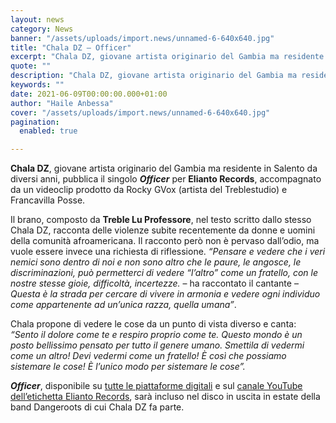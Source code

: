 ```yaml
---
layout: news
category: News
banner: "/assets/uploads/import.news/unnamed-6-640x640.jpg"
title: "Chala DZ – Officer"
excerpt: "Chala DZ, giovane artista originario del Gambia ma residente in Salento da diversi anni, pubblica il singolo Officer per Elianto Records, accompagnato da un videoclip prodotto da Rocky GVox (artista del Treblestudio) e Francavilla Posse. Il brano, composto da Treble Lu Professore, nel testo scritto dallo stesso Chala DZ, racconta delle violenze subite recentemente da donne e uomini della [&hellip"
quote: ""
description: "Chala DZ, giovane artista originario del Gambia ma residente in Salento da diversi anni, pubblica il singolo Officer per Elianto Records, accompagnato da un videoclip prodotto da Rocky GVox (artista del Treblestudio) e Francavilla Posse. Il brano, composto da Treble Lu Professore, nel testo scritto dallo stesso Chala DZ, racconta delle violenze subite recentemente da donne e uomini della [&hellip"
keywords: ""
date: 2021-06-09T00:00:00.000+01:00
author: "Haile Anbessa"
cover: "/assets/uploads/import.news/unnamed-6-640x640.jpg"
pagination:
  enabled: true

---
```


**Chala DZ**, giovane artista originario del Gambia ma residente in Salento da diversi anni, pubblica il singolo _**Officer**_ per **Elianto Records**, accompagnato da un videoclip prodotto da Rocky GVox (artista del Treblestudio) e Francavilla Posse.

Il brano, composto da **Treble Lu Professore**, nel testo scritto dallo stesso Chala DZ, racconta delle violenze subite recentemente da donne e uomini della comunità afroamericana. Il racconto però non è pervaso dall’odio, ma vuole essere invece una richiesta di riflessione. _“Pensare e vedere che i veri nemici sono dentro di noi e non sono altro che le paure, le angosce, le discriminazioni, può permetterci di vedere “l’altro” come un fratello, con le nostre stesse gioie, difficoltà, incertezze._ – ha raccontato il cantante – _Questa è la strada per cercare di vivere in armonia e vedere ogni individuo come appartenente ad un’unica razza, quella umana”_.

Chala propone di vedere le cose da un punto di vista diverso e canta: _“Sento il dolore come te e respiro proprio come te. Questo mondo è un posto bellissimo pensato per tutto il genere umano. Smettila di vedermi come un altro! Devi vedermi come un fratello! È così che possiamo sistemare le cose! È l’unico modo per sistemare le cose”._

_**Officer**_, disponibile su [tutte le piattaforme digitali](https://runitagency.us3.list-manage.com/track/click?u=d1ce25b5e360c3df7324cc026&id=3d6e6f8093&e=b28fcd7e48) e sul [canale YouTube dell’etichetta Elianto Records](https://runitagency.us3.list-manage.com/track/click?u=d1ce25b5e360c3df7324cc026&id=adf395e314&e=b28fcd7e48), sarà incluso nel disco in uscita in estate della band Dangeroots di cui Chala DZ fa parte.